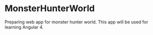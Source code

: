 # MonsterHunterWorld
Preparing web app for monster hunter world. This app will be used for learning Angular 4.
